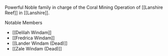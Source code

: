Powerful Noble family in charge of the Coral Mining Operation of [[Lanshire Reef]] in [[Lanshire]].

Notable Members
- [[Delilah Windam]]
- [[Fredrica Windam]]
- [[Lander Windam (Dead)]]
- [[Zale Windam (Dead)]]
